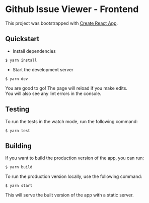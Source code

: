 # Github Issue Viewer - Frontend

This project was bootstrapped with [Create React App](https://github.com/facebook/create-react-app).

## Quickstart

- Install dependencies

```shell
$ yarn install
```

- Start the development server

```shell
$ yarn dev
```

You are good to go! The page will reload if you make edits.\
You will also see any lint errors in the console.

## Testing

To run the tests in the watch mode, run the following command:

```shell
$ yarn test
```

## Building

If you want to build the production version of the app, you can run:

```shell
$ yarn build
```

To run the production version locally, use the following command:

```shell
$ yarn start
```

This will serve the built version of the app with a static server.

